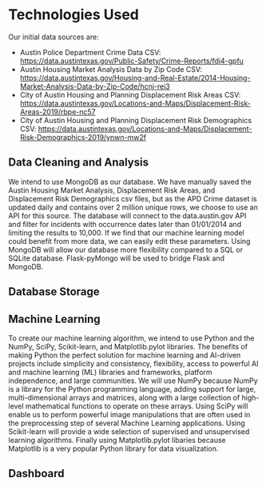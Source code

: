 # Technologies Used
Our initial data sources are:
- Austin Police Department Crime Data CSV: https://data.austintexas.gov/Public-Safety/Crime-Reports/fdj4-gpfu
- Austin Housing Market Analysis Data by Zip Code CSV: https://data.austintexas.gov/Housing-and-Real-Estate/2014-Housing-Market-Analysis-Data-by-Zip-Code/hcnj-rei3
- City of Austin Housing and Planning Displacement Risk Areas CSV: https://data.austintexas.gov/Locations-and-Maps/Displacement-Risk-Areas-2019/rbpe-nc57
- City of Austin Housing and Planning Displacement Risk Demographics CSV: https://data.austintexas.gov/Locations-and-Maps/Displacement-Risk-Demographics-2019/ynwn-mw2f

## Data Cleaning and Analysis
We intend to use MongoDB as our database. We have manually saved the Austin Housing Market Analysis, Displacement Risk Areas, and Displacement Risk Demographics csv files, but as the APD Crime dataset is updated daily and contains over 2 million unique rows, we choose to use an API for this source. The database will connect to the data.austin.gov API and filter for incidents with occurrence dates later than 01/01/2014 and limiting the results to 10,000. If we find that our machine learning model could benefit from more data, we can easily edit these parameters. Using MongoDB will allow our database more flexibility compared to a SQL or SQLite database. Flask-pyMongo will be used to bridge Flask and MongoDB.

## Database Storage


## Machine Learning
 To create our machine learning algorithm, we intend to use Python and the NumPy, SciPy, Scikit-learn, and Matplotlib.pylot libraries. 
 The benefits of making Python the perfect solution for machine learning and AI-driven projects include simplicity and consistency, flexibility, access to powerful AI
  and machine learning (ML) libraries and frameworks, platform independence, and large communities. We will use NumPy because NumPy is a library for the 
  Python programming language, adding support for large, multi-dimensional arrays and matrices, along with a large collection of high-level mathematical functions to operate on these arrays. 
  Using SciPy will enable us to  perform powerful image manipulations that are often used in the preprocessing step of several Machine Learning applications.
  Using Scikit-learn will provide a wide selection of supervised and unsupervised learning algorithms. Finally using Matplotlib.pylot libaries because
   Matplotlib is a very popular Python library for data visualization.

## Dashboard
